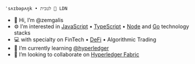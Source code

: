 ```
ˈsʌɪbəpʌŋk • לטבית 📍 LDN
```
- 👋 Hi, I’m @zemgalis 
- ⚙️ I’m interested in [JavaScript](https://developer.mozilla.org/en-US/docs/Web/JavaScript) • [TypeScript](https://www.typescriptlang.org/) • [Node](https://nodejs.org/en/) and [Go](https://go.dev/) technology stacks
- 💻 with specialty on FinTech • [DeFi](https://www.investopedia.com/decentralized-finance-defi-5113835) • Algorithmic Trading
- 🌱 I’m currently learning [@hyperledger](https://github.com/hyperledger)
- 💞️ I’m looking to collaborate on [Hyperledger Fabric](https://github.com/hyperledger/fabric)

